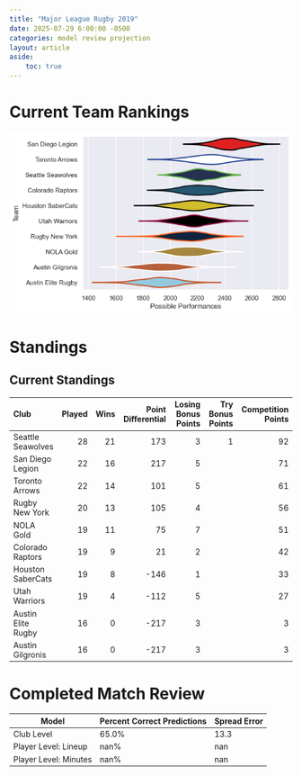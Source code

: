 ```yaml
---  
title: "Major League Rugby 2019"  
date: 2025-07-29 6:00:00 -0500  
categories: model review projection  
layout: article  
aside:  
    toc: true  
---
```

# Current Team Rankings


![Club Rankings](plots/rankings_Major_League_Rugby_2019.png)
# Standings

## Current Standings


| Club               |   Played |   Wins |   Point Differential |   Losing Bonus Points |   Try Bonus Points |   Competition Points |
|:-------------------|---------:|-------:|---------------------:|----------------------:|-------------------:|---------------------:|
| Seattle Seawolves  |       28 |     21 |                  173 |                     3 |                  1 |                   92 |
| San Diego Legion   |       22 |     16 |                  217 |                     5 |                    |                   71 |
| Toronto Arrows     |       22 |     14 |                  101 |                     5 |                    |                   61 |
| Rugby New York     |       20 |     13 |                  105 |                     4 |                    |                   56 |
| NOLA Gold          |       19 |     11 |                   75 |                     7 |                    |                   51 |
| Colorado Raptors   |       19 |      9 |                   21 |                     2 |                    |                   42 |
| Houston SaberCats  |       19 |      8 |                 -146 |                     1 |                    |                   33 |
| Utah Warriors      |       19 |      4 |                 -112 |                     5 |                    |                   27 |
| Austin Elite Rugby |       16 |      0 |                 -217 |                     3 |                    |                    3 |
| Austin Gilgronis   |       16 |      0 |                 -217 |                     3 |                    |                    3 |



# Completed Match Review


| Model | Percent Correct Predictions | Spread Error |
| ------ | ------ | ------ |
| Club Level | 65.0% | 13.3 |
| Player Level: Lineup | nan% | nan |
| Player Level: Minutes | nan% | nan |


